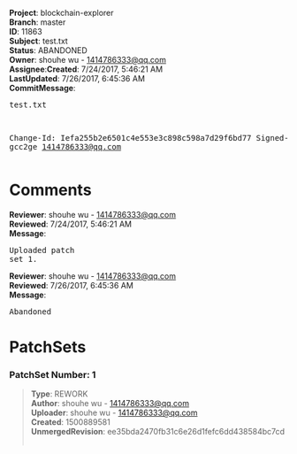 <strong>Project</strong>: blockchain-explorer</br><strong>Branch</strong>: master<br><strong>ID</strong>: 11863<br><strong>Subject</strong>: test.txt<br><strong>Status</strong>: ABANDONED<br><strong>Owner</strong>: shouhe wu - 1414786333@qq.com<br><strong>Assignee</strong>:<strong>Created</strong>: 7/24/2017, 5:46:21 AM<br><strong>LastUpdated</strong>: 7/26/2017, 6:45:36 AM<br><strong>CommitMessage</strong>:<br><pre>test.txt

Change-Id: Iefa255b2e6501c4e553e3c898c598a7d29f6bd77
Signed-off-by: gcc2ge <1414786333@qq.com>
</pre><h1>Comments</h1><strong>Reviewer</strong>: shouhe wu - 1414786333@qq.com<br><strong>Reviewed</strong>: 7/24/2017, 5:46:21 AM<br><strong>Message</strong>: <pre>Uploaded patch set 1.</pre><strong>Reviewer</strong>: shouhe wu - 1414786333@qq.com<br><strong>Reviewed</strong>: 7/26/2017, 6:45:36 AM<br><strong>Message</strong>: <pre>Abandoned</pre><h1>PatchSets</h1><h3>PatchSet Number: 1</h3><blockquote><strong>Type</strong>: REWORK<br><strong>Author</strong>: shouhe wu - 1414786333@qq.com<br><strong>Uploader</strong>: shouhe wu - 1414786333@qq.com<br><strong>Created</strong>: 1500889581<br><strong>UnmergedRevision</strong>: ee35bda2470fb31c6e26d1fefc6dd438584bc7cd<br><br></blockquote>